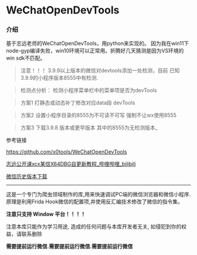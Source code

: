 # WeChatOpenDevTools

### 介绍

基于志远老师的WeChatOpenDevTools，用python来实现的。
因为我在win11下node-gyp编译失败，win10环境可以正常用。折腾好几天猜测是因为VS环境的win sdk不匹配。

>注意！！！ 3.9.9以上版本的微信对devtools添加一处检测，目前 已知3.9.9的小程序版本8555中有检测.

>检测点分析： 检测小程序菜单栏中的菜单项是否为devTools

>方案1 打静态或动态补丁修改对应data段 devTools

>方案2 设置小程序目录的8555为不可读不可写 强制不让wx使用8555

>方案3 下载3.9.8 版本或更早版本 其中的8555为无检测版本_

参考链接

https://github.com/x0tools/WeChatOpenDevTools

[志远公开课xcx某信X64DBG自更新教程_哔哩哔哩_bilibili](https://www.bilibili.com/video/BV1Cw411473D/?spm_id_from=333.999.0.0)


[微信历史版本下载](https://github.com/tom-snow/wechat-windows-versions)

---




这是一个专门为爬虫领域制作的库,用来快速调试PC端的微信浏览器和微信小程序.原理是利用Frida Hook微信的配置项,并使用反汇编技术修改了微信的指令集。

**注意只支持 Window 平台！！！！**

注意本库只能作为学习用途, 造成的任何问题与本库开发者无关, 如侵犯到你的权益，请联系删除

**需要提前运行微信.需要提前运行微信.需要提前运行微信**
